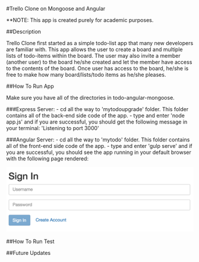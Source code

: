 #Trello Clone on Mongoose and Angular

**NOTE: This app is created purely for academic purposes.

##Description

Trello Clone first started as a simple todo-list app that many new developers are familiar with. This app allows the user to create a board and multiple lists of todo-items within the board. The user may also invite a member (another user) to the board he/she created and let the member have access to the contents of the board. Once user has access to the board, he/she is free to make how many board/lists/todo items as he/she pleases.

##How To Run App

Make sure you have all of the directories in todo-angular-mongoose.

###Express Server:
	- cd all the way to 'mytodoupgrade' folder. This folder contains all of the back-end side code of the app.
	- type and enter 'node app.js' and if you are successful, you should get the following message in your terminal: 'Listening to port 3000'

###Angular Server: 
	- cd all the way to 'mytodo' folder. This folder contains all of the front-end side code of the app.
	- type and enter 'gulp serve' and if you are successful, you should see the app running in your default browser with the following page rendered:

![Alt text](signin.png "Sign In Page of the App")

##How To Run Test

##Future Updates